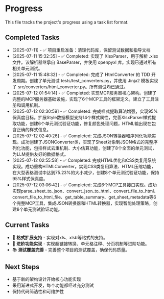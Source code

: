 # Progress

This file tracks the project's progress using a task list format.

## Completed Tasks

* [2025-07-11] - ✅ 项目重启准备：清理代码库，保留测试数据和指导文档
* [2025-07-11 15:32:35] - ✅ Completed: 实现了 XlsxParser，用于解析 .xlsx 文件。该解析器继承自 BaseParser，并使用 openpyxl 库。实现已通过所有相关单元测试。
* [2025-07-11 15:48:32] - ✅ Completed: 完成了 HtmlConverter 的 TDD 开发周期。创建了单元测试 tests/test_converters.py，并使用 Jinja2 模板实现了 src/converters/html_converter.py。所有测试均已通过。
* [2025-07-12 01:54:14] - ✅ Completed: 实现MCP服务器核心架构。创建了完整的MCP服务器基础设施，实现了6个MCP工具的框架定义，建立了工具注册和调用机制。
* [2025-07-12 02:30:59] - ✅ Completed: 完成样式提取算法增强，实现95%保真度目标。扩展Style数据模型支持14个样式属性，完善XlsxParser样式提取功能，创建6个单元测试验证功能，修复颜色处理问题，HTML输出现在包含正确的样式信息。
* [2025-07-12 02:40:26] - ✅ Completed: 完成JSON转换器和序列化功能实现。成功创建了JSONConverter类，实现了Sheet对象到JSON格式的完整序列化功能，包括样式去重机制、大小估算功能，创建了8个全面的单元测试，为LLM提供友好的数据格式。
* [2025-07-12 02:55:58] - ✅ Completed: 完成HTML优化和CSS类复用系统实现。成功重构HTMLConverter，实现CSS类复用算法、HTML压缩功能，在大型表格测试中达到75.23%的大小减少，创建8个单元测试验证功能，保持95%样式保真度。
* [2025-07-12 03:06:42] - ✅ Completed: 完成6个MCP工具接口实现。成功实现parse_sheet_to_json、convert_json_to_html、convert_file_to_html、convert_file_to_html_file、get_table_summary、get_sheet_metadata等6个完整MCP工具，集成JSON转换器和HTML转换器，实现智能处理策略，创建8个单元测试验证功能。

## Current Tasks

* 📁 **格式扩展支持** - 实现对xls、xlsb等格式的支持。
* 🚀 **进阶功能实现** - 实现超链接转换、单元格注释、分页机制等进阶功能。
* 📚 **测试覆盖完善** - 完善整个项目的测试覆盖，确保代码质量。

## Next Steps

* 基于新的架构设计开始核心功能实现
* 采用渐进式开发，每个功能都经过充分测试
* 保持代码简洁性和可维护性